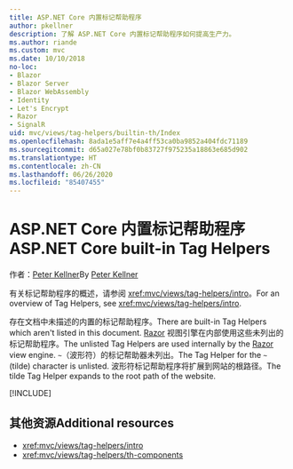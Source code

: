 ```yaml
---
title: ASP.NET Core 内置标记帮助程序
author: pkellner
description: 了解 ASP.NET Core 内置标记帮助程序如何提高生产力。
ms.author: riande
ms.custom: mvc
ms.date: 10/10/2018
no-loc:
- Blazor
- Blazor Server
- Blazor WebAssembly
- Identity
- Let's Encrypt
- Razor
- SignalR
uid: mvc/views/tag-helpers/builtin-th/Index
ms.openlocfilehash: 8ada1e5aff7e4a4ff53ca0ba9852a404fdc71189
ms.sourcegitcommit: d65a027e78bf0b83727f975235a18863e685d902
ms.translationtype: HT
ms.contentlocale: zh-CN
ms.lasthandoff: 06/26/2020
ms.locfileid: "85407455"
---
```

# <a name="aspnet-core-built-in-tag-helpers"></a><span data-ttu-id="decbb-103">ASP.NET Core 内置标记帮助程序</span><span class="sxs-lookup"><span data-stu-id="decbb-103">ASP.NET Core built-in Tag Helpers</span></span>

<span data-ttu-id="decbb-104">作者：[Peter Kellner](https://peterkellner.net)</span><span class="sxs-lookup"><span data-stu-id="decbb-104">By [Peter Kellner](https://peterkellner.net)</span></span>

<span data-ttu-id="decbb-105">有关标记帮助程序的概述，请参阅 <xref:mvc/views/tag-helpers/intro>。</span><span class="sxs-lookup"><span data-stu-id="decbb-105">For an overview of Tag Helpers, see <xref:mvc/views/tag-helpers/intro>.</span></span>

<span data-ttu-id="decbb-106">存在文档中未描述的内置的标记帮助程序。</span><span class="sxs-lookup"><span data-stu-id="decbb-106">There are built-in Tag Helpers which aren't listed in this document.</span></span> <span data-ttu-id="decbb-107">[Razor](xref:mvc/views/razor) 视图引擎在内部使用这些未列出的标记帮助程序。</span><span class="sxs-lookup"><span data-stu-id="decbb-107">The unlisted Tag Helpers are used internally by the [Razor](xref:mvc/views/razor) view engine.</span></span> <span data-ttu-id="decbb-108">`~`（波形符）的标记帮助器未列出。</span><span class="sxs-lookup"><span data-stu-id="decbb-108">The Tag Helper for the `~` (tilde) character is unlisted.</span></span> <span data-ttu-id="decbb-109">波形符标记帮助程序将扩展到网站的根路径。</span><span class="sxs-lookup"><span data-stu-id="decbb-109">The tilde Tag Helper expands to the root path of the website.</span></span>

[!INCLUDE[](~/includes/built-in-TH.md)]

## <a name="additional-resources"></a><span data-ttu-id="decbb-110">其他资源</span><span class="sxs-lookup"><span data-stu-id="decbb-110">Additional resources</span></span>

* <xref:mvc/views/tag-helpers/intro>
* <xref:mvc/views/tag-helpers/th-components>
